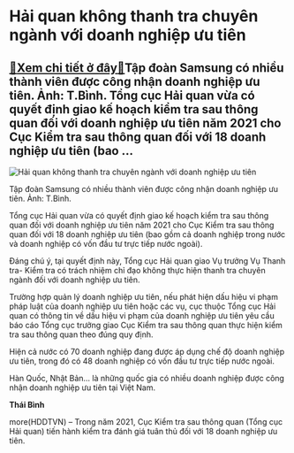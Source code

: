 Hải quan không thanh tra chuyên ngành với doanh nghiệp ưu tiên
==============================================================

[:gift:Xem chi tiết ở đây:gift:](https://hddtvn.com/hai-quan-khong-thanh-tra-chuyen-nganh-voi-doanh-nghiep-uu-tien-2/)Tập đoàn Samsung có nhiều thành viên được công nhận doanh nghiệp ưu tiên. Ảnh: T.Bình. Tổng cục Hải quan vừa có quyết định giao kế hoạch kiểm tra sau thông quan đối với doanh nghiệp ưu tiên năm 2021 cho Cục Kiểm tra sau thông quan đối với 18 doanh nghiệp ưu tiên (bao …
-----------------------------------------------------------------------------------------------------------------------------------------------------------------------------------------------------------------------------------------------------------------------------





![Hải quan không thanh tra chuyên ngành với doanh nghiệp ưu tiên](https://hddtvn.com/wp-content/uploads/2021/01/20180918_172842.jpg "Hải quan không thanh tra chuyên ngành với doanh nghiệp ưu tiên")


Tập đoàn Samsung có nhiều thành viên được công nhận doanh nghiệp ưu tiên. Ảnh: T.Bình.



Tổng cục Hải quan vừa có quyết định giao kế hoạch kiểm tra sau thông quan đối với doanh nghiệp ưu tiên năm 2021 cho Cục Kiểm tra sau thông quan đối với 18 doanh nghiệp ưu tiên (bao gồm cả doanh nghiệp trong nước và doanh nghiệp có vốn đầu tư trực tiếp nước ngoài).


Đáng chú ý, tại quyết định này, Tổng cục Hải quan giao Vụ trưởng Vụ Thanh tra- Kiểm tra có trách nhiệm chỉ đạo không thực hiện thanh tra chuyên ngành đối với doanh nghiệp ưu tiên.


Trường hợp quản lý doanh nghiệp ưu tiên, nếu phát hiện dấu hiệu vi phạm pháp luật của doanh nghiệp ưu tiên hoặc các vụ, cục thuộc Tổng cục Hải quan có thông tin về dấu hiệu vi phạm của doanh nghiệp ưu tiên yêu cầu báo cáo Tổng cục trưởng giao Cục Kiểm tra sau thông quan thực hiện kiểm tra sau thông quan theo đúng quy định.


Hiện cả nước có 70 doanh nghiệp đang được áp dụng chế độ doanh nghiệp ưu tiên, trong đó có 48 doanh nghiệp có vốn đầu tư trực tiếp nước ngoài.


Hàn Quốc, Nhật Bản… là những quốc gia có nhiều doanh nghiệp được công nhận doanh nghiệp ưu tiên tại Việt Nam.




**Thái Bình**



more(HDDTVN) – Trong năm 2021, Cục Kiểm tra sau thông quan (Tổng cục Hải quan) tiến hành kiểm tra đánh giá tuân thủ đối với 18 doanh nghiệp ưu tiên.

